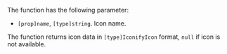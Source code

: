 The function has the following parameter:

- `[prop]name`, `[type]string`. Icon name.

The function returns icon data in `[type]IconifyIcon` format, `null` if icon is not available.

